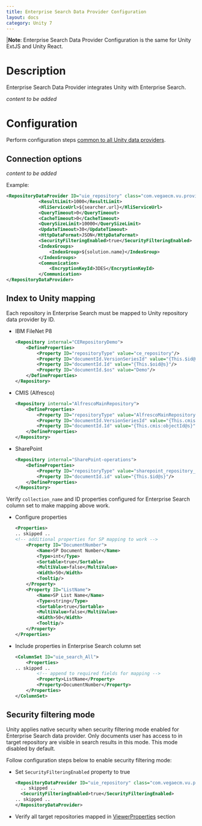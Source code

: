 ```yaml
---
title: Enterprise Search Data Provider Configuration
layout: docs
category: Unity 7
---
```

|**Note**: Enterprise Search Data Provider Configuration is the same for Unity ExtJS and Unity React. 

# Description

Enterprise Search Data Provider integrates Unity with Enterprise Search. 

*content to be added*

# Configuration

Perform configuration steps [common to all Unity data providers](../repository-data-providers.md#common-steps-to-configure-data-provider).   

## Connection options

*content to be added*  

Example:

```xml
<RepositoryDataProvider ID="uie_repository" class="com.vegaecm.vu.providers.uie.hli.Provider">
            <ResultLimit>1000</ResultLimit>
            <HliServiceUrl>${searcher.url}</HliServiceUrl>
            <QueryTimeout>0</QueryTimeout>
            <CacheTimeout>0</CacheTimeout>
            <QuerySizeLimit>10000</QuerySizeLimit>
            <UpdateTimeout>30</UpdateTimeout>
            <HttpDataFormat>JSON</HttpDataFormat>
            <SecurityFilteringEnabled>true</SecurityFilteringEnabled>
            <IndexGroups>
                <IndexGroup>${solution.name}</IndexGroup>
            </IndexGroups>
            <Communication>
                <EncryptionKeyId>3DES</EncryptionKeyId>
            </Communication>
</RepositoryDataProvider>
```

## Index to Unity mapping

Each repository in Enterprise Search must be mapped to Unity repository data provider by ID. 

- IBM FileNet P8  
    
    ```xml
    <Repository internal="CERepositoryDemo">                    
        <DefineProperties>                        
            <Property ID="repositoryType" value="ce_repository"/>						
            <Property ID="documentId.VersionSeriesId" value="{This.$id@s}"/>                        
            <Property ID="documentId.Id" value="{This.$oid@s}"/>                        
            <Property ID="documentId.$os" value="Demo"/>                    
        </DefineProperties>                
    </Repository>  
    ```

- CMIS (Alfresco)
      
    ```xml
    <Repository internal="AlfrescoMainRepository">                    
        <DefineProperties>                        
            <Property ID="repositoryType" value="AlfrescoMainRepository"/>						
            <Property ID="documentId.VersionSeriesId" value="{This.cmis:versionSeriesId@s}"/>						
            <Property ID="documentId.Id" value="{This.cmis:objectId@s}"/>                    
        </DefineProperties>               
    </Repository> 
    ```

- SharePoint
        
    ```xml
    <Repository internal="SharePoint-operations">
        <DefineProperties>
            <Property ID="repositoryType" value="sharepoint_repository_operations"/>
            <Property ID="documentId.id" value="{This.$id@s}"/>
        </DefineProperties>
    </Repository>
    ```

Verify `collection_name` and ID properties configured for Enterprise Search column set to make mapping above work.
 
- Configure properties
        
    ```xml
    <Properties>
    .. skipped ..
    <!-- additional properties for SP mapping to work -->
        <Property ID="DocumentNumber">
            <Name>SP Document Number</Name>
            <Type>int</Type>
            <Sortable>true</Sortable>
            <MultiValue>false</MultiValue>
            <Width>50</Width>
            <Tooltip/>
        </Property>
        <Property ID="ListName">
            <Name>SP List Name</Name>
            <Type>string</Type>
            <Sortable>true</Sortable>
            <MultiValue>false</MultiValue>
            <Width>50</Width>
            <Tooltip/>
        </Property>
    </Properties>
    ```

- Include properties in Enterprise Search column set
    
    ```xml
    <ColumnSet ID="uie_search_All">
        <Properties>
    .. skipped ..
            <!-- append to required fields for mapping -->
            <Property>ListName</Property>
            <Property>DocumentNumber</Property>
        </Properties>
    </ColumnSet>
    ```

## Security filtering mode 

Unity applies native security when security filtering mode enabled for Enterprise Search data provider.
Only documents user has access to in target repository are visible in search results in this mode. 
This mode disabled by default.

Follow configuration steps below to enable security filtering mode:  

- Set `SecurityFilteringEnabled` property to true
    
    ```xml
    <RepositoryDataProvider ID="uie_repository" class="com.vegaecm.vu.providers.uie.hli.Provider">
      .. skipped ..
      <SecurityFilteringEnabled>true</SecurityFilteringEnabled>
    .. skipped ..
    </RepositoryDataProvider>
    ```

- Verify all target repositories mapped in [ViewerProperties](#index-to-unity-mapping) section
